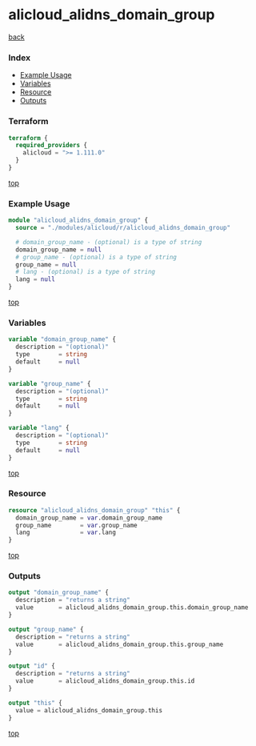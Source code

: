 # alicloud_alidns_domain_group

[back](../alicloud.md)

### Index

- [Example Usage](#example-usage)
- [Variables](#variables)
- [Resource](#resource)
- [Outputs](#outputs)

### Terraform

```terraform
terraform {
  required_providers {
    alicloud = ">= 1.111.0"
  }
}
```

[top](#index)

### Example Usage

```terraform
module "alicloud_alidns_domain_group" {
  source = "./modules/alicloud/r/alicloud_alidns_domain_group"

  # domain_group_name - (optional) is a type of string
  domain_group_name = null
  # group_name - (optional) is a type of string
  group_name = null
  # lang - (optional) is a type of string
  lang = null
}
```

[top](#index)

### Variables

```terraform
variable "domain_group_name" {
  description = "(optional)"
  type        = string
  default     = null
}

variable "group_name" {
  description = "(optional)"
  type        = string
  default     = null
}

variable "lang" {
  description = "(optional)"
  type        = string
  default     = null
}
```

[top](#index)

### Resource

```terraform
resource "alicloud_alidns_domain_group" "this" {
  domain_group_name = var.domain_group_name
  group_name        = var.group_name
  lang              = var.lang
}
```

[top](#index)

### Outputs

```terraform
output "domain_group_name" {
  description = "returns a string"
  value       = alicloud_alidns_domain_group.this.domain_group_name
}

output "group_name" {
  description = "returns a string"
  value       = alicloud_alidns_domain_group.this.group_name
}

output "id" {
  description = "returns a string"
  value       = alicloud_alidns_domain_group.this.id
}

output "this" {
  value = alicloud_alidns_domain_group.this
}
```

[top](#index)